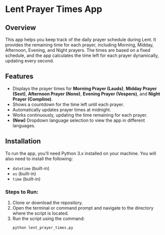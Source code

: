 # Lent Prayer Times App

## Overview

This app helps you keep track of the daily prayer schedule during Lent. It provides the remaining time for each prayer, including Morning, Midday, Afternoon, Evening, and Night prayers. The times are based on a fixed schedule, and the app calculates the time left for each prayer dynamically, updating every second.

## Features

- Displays the prayer times for **Morning Prayer (Lauds)**, **Midday Prayer (Sext)**, **Afternoon Prayer (None)**, **Evening Prayer (Vespers)**, and **Night Prayer (Compline)**.
- Shows a countdown for the time left until each prayer.
- Automatically updates prayer times at midnight.
- Works continuously, updating the time remaining for each prayer.
- **(New)** Dropdown language selection to view the app in different languages.

## Installation

To run the app, you’ll need Python 3.x installed on your machine. You will also need to install the following:

- `datetime` (built-in)
- `os` (built-in)
- `time` (built-in)

### Steps to Run:

1. Clone or download the repository.
2. Open the terminal or command prompt and navigate to the directory where the script is located.
3. Run the script using the command:
   ```bash
   python lent_prayer_times.py
